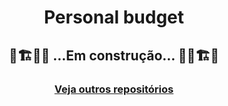 <h1 align="center">Personal budget</h1>

<h2 align="center">🚧🏗️👷‍♂️ ...Em construção...  👷‍♂️🏗️🚧</h2>

<h3 align="center"><a href="https://github.com/GilbertoASJ">Veja outros repositórios</a></h3>
